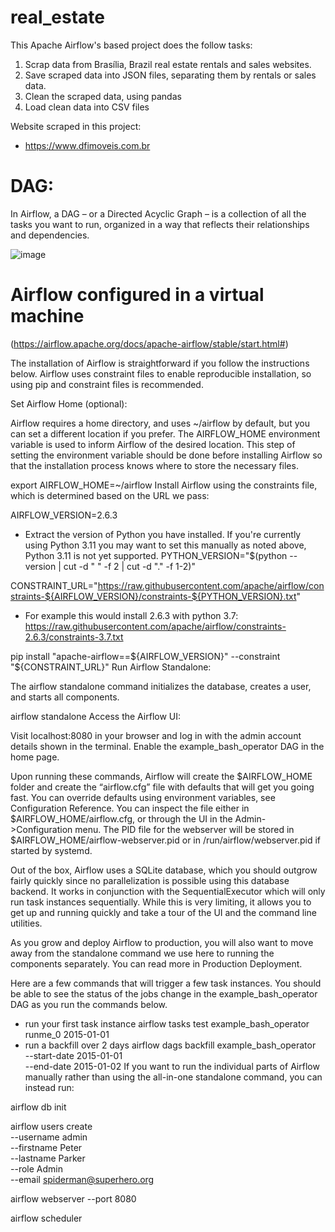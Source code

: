 # real_estate

This Apache Airflow's based project does the follow tasks:

1. Scrap data from Brasília, Brazil real estate rentals and sales websites.
2. Save scraped data into JSON files, separating them by rentals or sales data.
3. Clean the scraped data, using pandas
4. Load clean data into CSV files

Website scraped in this project:
- https://www.dfimoveis.com.br

# DAG:

In Airflow, a DAG – or a Directed Acyclic Graph – is a collection of all the tasks you want to run, organized in a way that reflects their relationships and dependencies.

![image](https://github.com/danrbueno/real_estate/assets/74033549/030e82f1-a767-40e6-af3f-a559be9e63fe)


# Airflow configured in a virtual machine
(https://airflow.apache.org/docs/apache-airflow/stable/start.html#)

The installation of Airflow is straightforward if you follow the instructions below. Airflow uses constraint files to enable reproducible installation, so using pip and constraint files is recommended.

Set Airflow Home (optional):

Airflow requires a home directory, and uses ~/airflow by default, but you can set a different location if you prefer. The AIRFLOW_HOME environment variable is used to inform Airflow of the desired location. This step of setting the environment variable should be done before installing Airflow so that the installation process knows where to store the necessary files.

export AIRFLOW_HOME=~/airflow
Install Airflow using the constraints file, which is determined based on the URL we pass:

AIRFLOW_VERSION=2.6.3

- Extract the version of Python you have installed. If you're currently using Python 3.11 you may want to set this manually as noted above, Python 3.11 is not yet supported.
PYTHON_VERSION="$(python --version | cut -d " " -f 2 | cut -d "." -f 1-2)"

CONSTRAINT_URL="https://raw.githubusercontent.com/apache/airflow/constraints-${AIRFLOW_VERSION}/constraints-${PYTHON_VERSION}.txt"
- For example this would install 2.6.3 with python 3.7: https://raw.githubusercontent.com/apache/airflow/constraints-2.6.3/constraints-3.7.txt

pip install "apache-airflow==${AIRFLOW_VERSION}" --constraint "${CONSTRAINT_URL}"
Run Airflow Standalone:

The airflow standalone command initializes the database, creates a user, and starts all components.

airflow standalone
Access the Airflow UI:

Visit localhost:8080 in your browser and log in with the admin account details shown in the terminal. Enable the example_bash_operator DAG in the home page.

Upon running these commands, Airflow will create the $AIRFLOW_HOME folder and create the “airflow.cfg” file with defaults that will get you going fast. You can override defaults using environment variables, see Configuration Reference. You can inspect the file either in $AIRFLOW_HOME/airflow.cfg, or through the UI in the Admin->Configuration menu. The PID file for the webserver will be stored in $AIRFLOW_HOME/airflow-webserver.pid or in /run/airflow/webserver.pid if started by systemd.

Out of the box, Airflow uses a SQLite database, which you should outgrow fairly quickly since no parallelization is possible using this database backend. It works in conjunction with the SequentialExecutor which will only run task instances sequentially. While this is very limiting, it allows you to get up and running quickly and take a tour of the UI and the command line utilities.

As you grow and deploy Airflow to production, you will also want to move away from the standalone command we use here to running the components separately. You can read more in Production Deployment.

Here are a few commands that will trigger a few task instances. You should be able to see the status of the jobs change in the example_bash_operator DAG as you run the commands below.

- run your first task instance
airflow tasks test example_bash_operator runme_0 2015-01-01
- run a backfill over 2 days
airflow dags backfill example_bash_operator \
    --start-date 2015-01-01 \
    --end-date 2015-01-02
If you want to run the individual parts of Airflow manually rather than using the all-in-one standalone command, you can instead run:

airflow db init

airflow users create \
    --username admin \
    --firstname Peter \
    --lastname Parker \
    --role Admin \
    --email spiderman@superhero.org

airflow webserver --port 8080

airflow scheduler

